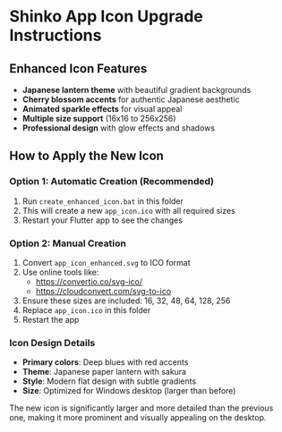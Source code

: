 # Shinko App Icon Upgrade Instructions

## Enhanced Icon Features
- **Japanese lantern theme** with beautiful gradient backgrounds
- **Cherry blossom accents** for authentic Japanese aesthetic
- **Animated sparkle effects** for visual appeal
- **Multiple size support** (16x16 to 256x256)
- **Professional design** with glow effects and shadows

## How to Apply the New Icon

### Option 1: Automatic Creation (Recommended)
1. Run `create_enhanced_icon.bat` in this folder
2. This will create a new `app_icon.ico` with all required sizes
3. Restart your Flutter app to see the changes

### Option 2: Manual Creation
1. Convert `app_icon_enhanced.svg` to ICO format
2. Use online tools like:
   - https://convertio.co/svg-ico/
   - https://cloudconvert.com/svg-to-ico
3. Ensure these sizes are included: 16, 32, 48, 64, 128, 256
4. Replace `app_icon.ico` in this folder
5. Restart the app

### Icon Design Details
- **Primary colors**: Deep blues with red accents
- **Theme**: Japanese paper lantern with sakura
- **Style**: Modern flat design with subtle gradients
- **Size**: Optimized for Windows desktop (larger than before)

The new icon is significantly larger and more detailed than the previous one, making it more prominent and visually appealing on the desktop.